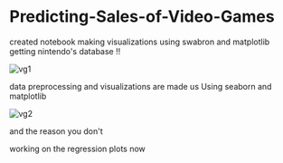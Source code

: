 # Predicting-Sales-of-Video-Games
created notebook
making visualizations using swabron and matplotlib
getting nintendo's database !!

![vg1](https://user-images.githubusercontent.com/73397927/154604801-c2bf2297-7cd7-49ce-967e-f9944850d06a.jpg)

data preprocessing and visualizations are made us
Using seaborn and matplotlib


![vg2](https://user-images.githubusercontent.com/73397927/154858451-324b57b6-9f9c-49c7-bc1b-91f2f1f3349e.jpg)

and the reason you don't

working on the regression plots now
